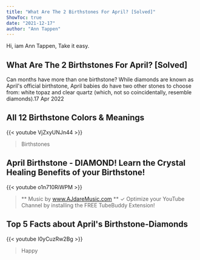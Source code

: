 ```yaml
---
title: "What Are The 2 Birthstones For April? [Solved]"
ShowToc: true 
date: "2021-12-17"
author: "Ann Tappen" 
---
```


Hi, iam Ann Tappen, Take it easy.
## What Are The 2 Birthstones For April? [Solved]
Can months have more than one birthstone? While diamonds are known as April's official birthstone, April babies do have two other stones to choose from: white topaz and clear quartz (which, not so coincidentally, resemble diamonds).17 Apr 2022

## All 12 Birthstone Colors & Meanings
{{< youtube VjZxyUNJn44 >}}
>Birthstones

## April Birthstone - DIAMOND! Learn the Crystal Healing Benefits of your Birthstone!
{{< youtube o1n710RiWPM >}}
>** Music by www.AJdareMusic.com ** ✓ Optimize your YouTube Channel by installing the FREE TubeBuddy Extension!

## Top 5 Facts about April's Birthstone-Diamonds
{{< youtube I0yCuzRw2Bg >}}
>Happy 

